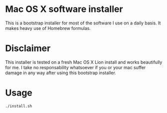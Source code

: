 # Mac OS X software installer

This is a bootstrap installer for most of the software I use on a daily basis. It makes heavy use of Homebrew formulas.

# Disclaimer

This installer is tested on a fresh Mac OS X Lion install and works beautifully for me. I take no responsability whatsoever if you or your mac suffer damage in any way after using this bootstrap installer.

# Usage
	./install.sh
